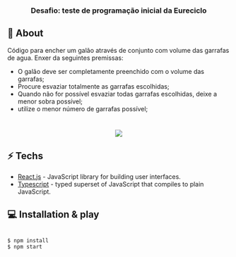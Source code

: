 <h3 align="center">
Desafio: teste de programação inicial da Eureciclo 
</h3>

## 📕 About

Código para encher um galão através de conjunto com volume das garrafas de agua. Enxer da seguintes premissas: 

* O galão deve ser completamente preenchido com o volume das garrafas;
* Procure esvaziar totalmente as garrafas escolhidas;
* Quando não for possível esvaziar todas garrafas escolhidas, deixe a menor sobra possível;
* utilize o menor número de garrafas possível;

<h1 align="center">
  <img src="https://media.giphy.com/media/FOZ5uM7mhIasDx7ZpN/giphy.gif">
</h1>


## ⚡ Techs

* [React.js] - JavaScript library for building user interfaces.
* [Typescript] - typed superset of JavaScript that compiles to plain JavaScript.

## 💻 Installation & play 

```sh

$ npm install
$ npm start

```


[react.js]: <https://reactjs.org/>
[typescript]: <https://www.typescriptlang.org/>
